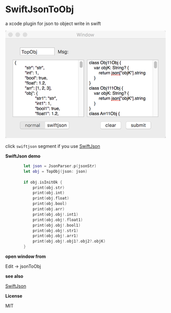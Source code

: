 # SwiftJsonToObj

a xcode plugin for json to object write in swift

![image](https://github.com/aotian16/SwiftJsonToObj/raw/master/screenshot/SwiftJsonToObj.png)



click `swiftjson` segment if you use [SwiftJson](https://github.com/aotian16/SwiftJson)

**SwiftJson demo**

``` swift
        let json = JsonParser.p(jsonStr)
        let obj = TopObj(json: json)
        
        if obj.isInitOk {
            print(obj.str)
            print(obj.int)
            print(obj.float)
            print(obj.bool)
            print(obj.arr)
            print(obj.obj!.int1)
            print(obj.obj!.float1)
            print(obj.obj!.bool1)
            print(obj.obj!.str1)
            print(obj.obj!.arr1)
            print(obj.obj!.obj1?.obj2?.objK)
        }
```



**open window from**

Edit -> jsonToObj

**see also**

[SwiftJson](https://github.com/aotian16/SwiftJson)

**License**

MIT